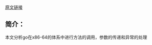 [原文链接](https://dr-knz.net/go-calling-convention-x86-64.html)
## 简介：
本文分析go在x86-64的体系中进行方法的调用，参数的传递和异常的处理